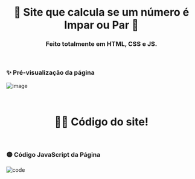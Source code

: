 <!-- Cabeçario -->

<div align="center">
  <h1>
  🔢 Site que calcula se um número é Impar ou Par 🔢
  </h1>
  <h3>
   Feito totalmente em HTML, CSS e JS.
  </h3>
</div>

<br>

 <!-- Pré-visualização da primeira página -->
<h3>
    ✨ Pré-visualização da página
</h3>

![image](https://github.com/user-attachments/assets/d401b505-a3bd-4e8b-a6ce-744797cf96bc)

<br>

 <!-- Código do Site -->
<div align="center">
  <h1>
     👨‍💻 Código do site!
  </h1>
</div>

<br>

<!-- Código HTML da Primeira Página -->
<h3>
    🟡 Código JavaScript da Página
</h3>

![code](https://github.com/user-attachments/assets/96e06400-9e7a-4d1e-9583-c9a356cccecb)

<br>
